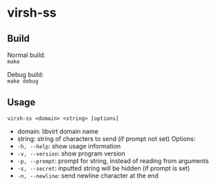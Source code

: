 # virsh-ss

## Build
Normal build: \
`make`

Debug build: \
`make debug`

## Usage
`virsh-ss <domain> <string> [options]`
- domain: libvirt domain name
- string: string of characters to send (if prompt not set)
Options:
- `-h, --help`: show usage information
- `-v, --version`: show program version
- `-p, --prompt`: prompt for string, instead of reading from arguments
- `-s, --secret`: inputted string will be hidden (if prompt is set)
- `-n, --newline`: send newline character at the end
